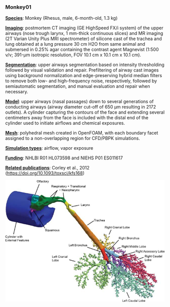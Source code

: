 ### Monkey01



**<u>Species</u>**: Monkey (Rhesus, male, 6-month-old, 1.3 kg)

**<u>Imaging</u>**: postmortem CT imaging (GE HighSpeed FX/i system) of the upper airways (nose trough larynx, 1 mm-thick continuous slices) and MR imaging (2T Varian Unity Plus MRI spectrometer) of silicone cast of the trachea and lung obtained at a lung pressure 30 cm H2O from same animal and submersed in 0.25% agar containing the contrast agent Magnevist (1:500 v/v; 391-μm isotropic resolution, FOV 10.1 cm x 10.1 cm x 10.1 cm). 

**<u>Segmentation</u>**: upper airways segmentation based on intensity thresholding followed by visual validation and repair. Prefiltering of airway cast images using background normalization and edge-preserving hybrid median filters to remove both low- and high-frequency noise, respectively, followed by semiautomatic segmentation, and manual evaluation and repair when necessary.

**<u>Model</u>**: upper airways (nasal passages) down to several generations of conducting airways (airway diameter cut-off of 650 µm resulting in 2172 outlets). A cylinder capturing the contours of the face and extending several centimeters away from the face is included with the distal end of the cylinder used to initiate airflows and chemical exposures. 

**<u>Mesh</u>**: polyhedral mesh created in OpenFOAM, with each boundary facet assigned to a non-overlapping region for CFD/PBPK simulations.

**<u>Simulation types</u>**: airflow, vapor exposure

**<u>Funding</u>**: NHLBI R01 HL073598 and NIEHS P01 ES011617

**<u>Related publications</u>**: Corley et al., 2012 (https://doi.org/10.1093/toxsci/kfs168)



![monkey01](..\README\monkey01.png)
